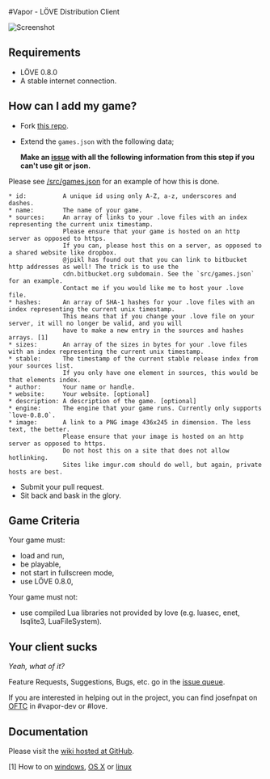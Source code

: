 #Vapor - LÖVE Distribution Client

![Screenshot](https://raw.github.com/josefnpat/vapor/master/dev/screenshots/screenshot.png)

## Requirements

* LÖVE 0.8.0
* A stable internet connection.

## How can I add my game?

* Fork [this repo](https://github.com/josefnpat/vapor).
* Extend the `games.json` with the following data;

    **Make an [issue](https://github.com/josefnpat/vapor/issues) with all the following information from this step if you can't use git or json.**

Please see [/src/games.json](/src/games.json) for an example of how this is done.

    * id:          A unique id using only A-Z, a-z, underscores and dashes.
    * name:        The name of your game.
    * sources:     An array of links to your .love files with an index representing the current unix timestamp.
                   Please ensure that your game is hosted on an http server as opposed to https.
                   If you can, please host this on a server, as opposed to a shared website like dropbox.
                   @jpikl has found out that you can link to bitbucket http addresses as well! The trick is to use the
                   cdn.bitbucket.org subdomain. See the `src/games.json` for an example.
                   Contact me if you would like me to host your .love file.
    * hashes:      An array of SHA-1 hashes for your .love files with an index representing the current unix timestamp.
                   This means that if you change your .love file on your server, it will no longer be valid, and you will
                   have to make a new entry in the sources and hashes arrays. [1]
    * sizes:       An array of the sizes in bytes for your .love files with an index representing the current unix timestamp.
    * stable:      The timestamp of the current stable release index from your sources list.
                   If you only have one element in sources, this would be that elements index.
    * author:      Your name or handle.
    * website:     Your website. [optional]
    * description: A description of the game. [optional]
    * engine:      The engine that your game runs. Currently only supports `love-0.8.0`.
    * image:       A link to a PNG image 436x245 in dimension. The less text, the better.
                   Please ensure that your image is hosted on an http server as opposed to https.
                   Do not host this on a site that does not allow hotlinking.
                   Sites like imgur.com should do well, but again, private hosts are best.

* Submit your pull request.
* Sit back and bask in the glory.

## Game Criteria

Your game must:
* load and run,
* be playable,
* not start in fullscreen mode,
* use LÖVE 0.8.0,

Your game must not:
* use compiled Lua libraries not provided by love (e.g. luasec, enet, lsqlite3, LuaFileSystem).

## Your client sucks

_Yeah, what of it?_

Feature Requests, Suggestions, Bugs, etc. go in the [issue queue](https://github.com/josefnpat/vapor/issues).

If you are interested in helping out in the project, you can find josefnpat on [OFTC](irc://irc.oftc.net:6667) in #vapor-dev or #love.

## Documentation

Please visit the [wiki hosted at GitHub](https://github.com/josefnpat/vapor/wiki).

[1] How to on [windows](http://support.microsoft.com/kb/889768), [OS X](http://ss64.com/osx/shasum.html) or [linux](http://en.wikipedia.org/wiki/Sha1sum)

